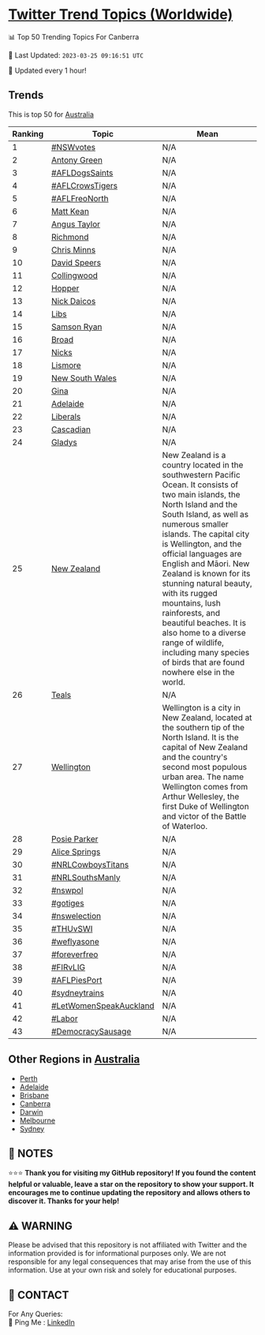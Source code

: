 [Twitter Trend Topics (Worldwide)](https://github.com/ErcinDedeoglu/Twitter-Trend-Topics)
==========


📊 Top 50 Trending Topics For Canberra

📆 Last Updated: `2023-03-25 09:16:51 UTC`

🔧 Updated every 1 hour!


## Trends

This is top 50 for [Australia](</Australia>)

| Ranking | Topic | Mean |
| ------- | ------------ | ------------ |
| 1 | [#NSWvotes](http://twitter.com/search?q=%23NSWvotes) | N/A |
| 2 | [Antony Green](http://twitter.com/search?q=Antony+Green) | N/A |
| 3 | [#AFLDogsSaints](http://twitter.com/search?q=%23AFLDogsSaints) | N/A |
| 4 | [#AFLCrowsTigers](http://twitter.com/search?q=%23AFLCrowsTigers) | N/A |
| 5 | [#AFLFreoNorth](http://twitter.com/search?q=%23AFLFreoNorth) | N/A |
| 6 | [Matt Kean](http://twitter.com/search?q=Matt+Kean) | N/A |
| 7 | [Angus Taylor](http://twitter.com/search?q=Angus+Taylor) | N/A |
| 8 | [Richmond](http://twitter.com/search?q=Richmond) | N/A |
| 9 | [Chris Minns](http://twitter.com/search?q=Chris+Minns) | N/A |
| 10 | [David Speers](http://twitter.com/search?q=David+Speers) | N/A |
| 11 | [Collingwood](http://twitter.com/search?q=Collingwood) | N/A |
| 12 | [Hopper](http://twitter.com/search?q=Hopper) | N/A |
| 13 | [Nick Daicos](http://twitter.com/search?q=Nick+Daicos) | N/A |
| 14 | [Libs](http://twitter.com/search?q=Libs) | N/A |
| 15 | [Samson Ryan](http://twitter.com/search?q=Samson+Ryan) | N/A |
| 16 | [Broad](http://twitter.com/search?q=Broad) | N/A |
| 17 | [Nicks](http://twitter.com/search?q=Nicks) | N/A |
| 18 | [Lismore](http://twitter.com/search?q=Lismore) | N/A |
| 19 | [New South Wales](http://twitter.com/search?q=New+South+Wales) | N/A |
| 20 | [Gina](http://twitter.com/search?q=Gina) | N/A |
| 21 | [Adelaide](http://twitter.com/search?q=Adelaide) | N/A |
| 22 | [Liberals](http://twitter.com/search?q=Liberals) | N/A |
| 23 | [Cascadian](http://twitter.com/search?q=Cascadian) | N/A |
| 24 | [Gladys](http://twitter.com/search?q=Gladys) | N/A |
| 25 | [New Zealand](http://twitter.com/search?q=New+Zealand) | New Zealand is a country located in the southwestern Pacific Ocean. It consists of two main islands, the North Island and the South Island, as well as numerous smaller islands. The capital city is Wellington, and the official languages are English and Māori. New Zealand is known for its stunning natural beauty, with its rugged mountains, lush rainforests, and beautiful beaches. It is also home to a diverse range of wildlife, including many species of birds that are found nowhere else in the world. |
| 26 | [Teals](http://twitter.com/search?q=Teals) | N/A |
| 27 | [Wellington](http://twitter.com/search?q=Wellington) | Wellington is a city in New Zealand, located at the southern tip of the North Island. It is the capital of New Zealand and the country's second most populous urban area. The name Wellington comes from Arthur Wellesley, the first Duke of Wellington and victor of the Battle of Waterloo. |
| 28 | [Posie Parker](http://twitter.com/search?q=Posie+Parker) | N/A |
| 29 | [Alice Springs](http://twitter.com/search?q=Alice+Springs) | N/A |
| 30 | [#NRLCowboysTitans](http://twitter.com/search?q=%23NRLCowboysTitans) | N/A |
| 31 | [#NRLSouthsManly](http://twitter.com/search?q=%23NRLSouthsManly) | N/A |
| 32 | [#nswpol](http://twitter.com/search?q=%23nswpol) | N/A |
| 33 | [#gotiges](http://twitter.com/search?q=%23gotiges) | N/A |
| 34 | [#nswelection](http://twitter.com/search?q=%23nswelection) | N/A |
| 35 | [#THUvSWI](http://twitter.com/search?q=%23THUvSWI) | N/A |
| 36 | [#weflyasone](http://twitter.com/search?q=%23weflyasone) | N/A |
| 37 | [#foreverfreo](http://twitter.com/search?q=%23foreverfreo) | N/A |
| 38 | [#FIRvLIG](http://twitter.com/search?q=%23FIRvLIG) | N/A |
| 39 | [#AFLPiesPort](http://twitter.com/search?q=%23AFLPiesPort) | N/A |
| 40 | [#sydneytrains](http://twitter.com/search?q=%23sydneytrains) | N/A |
| 41 | [#LetWomenSpeakAuckland](http://twitter.com/search?q=%23LetWomenSpeakAuckland) | N/A |
| 42 | [#Labor](http://twitter.com/search?q=%23Labor) | N/A |
| 43 | [#DemocracySausage](http://twitter.com/search?q=%23DemocracySausage) | N/A |



## Other Regions in [Australia](</Australia>)

* [Perth](</Australia/Perth.md>)
* [Adelaide](</Australia/Adelaide.md>)
* [Brisbane](</Australia/Brisbane.md>)
* [Canberra](</Australia/Canberra.md>)
* [Darwin](</Australia/Darwin.md>)
* [Melbourne](</Australia/Melbourne.md>)
* [Sydney](</Australia/Sydney.md>)



## 📝 NOTES

⭐⭐⭐ **Thank you for visiting my GitHub repository! If you found the content helpful or valuable, leave a star on the repository to show your support. It encourages me to continue updating the repository and allows others to discover it. Thanks for your help!**


## ⚠️ WARNING

Please be advised that this repository is not affiliated with Twitter and the information provided is for informational purposes only. We are not responsible for any legal consequences that may arise from the use of this information. Use at your own risk and solely for educational purposes.


## 📨 CONTACT

 For Any Queries:  
            🏓 Ping Me : [LinkedIn](https://www.linkedin.com/in/ercindedeoglu/)
